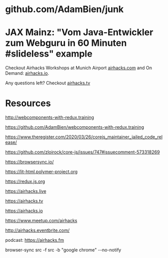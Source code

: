 # github.com/AdamBien/junk

JAX Mainz: "Vom Java-Entwickler zum Webguru in 60 Minuten #slideless" example
========


Checkout Airhacks Workshops at Munich Airport [airhacks.com](http://airhacks.com) and On Demand: [airhacks.io](http://airhacks.io).

Any questions left? Checkout [airhacks.tv](http://airhacks.tv)

# Resources

http://webcomponents-with-redux.training

https://github.com/AdamBien/webcomponents-with-redux.training

https://www.theregister.com/2020/03/26/corejs_maintainer_jailed_code_release/

https://github.com/zloirock/core-js/issues/747#issuecomment-573318269


https://browsersync.io/

https://lit-html.polymer-project.org

https://redux.js.org

https://airhacks.live

https://airhacks.tv

https://airhacks.io

https://www.meetup.com/airhacks

http://airhacks.eventbrite.com/

podcast: https://airhacks.fm

browser-sync src -f src -b "google chrome" --no-notify
